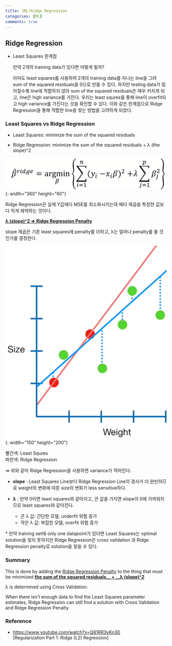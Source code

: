 ```yaml
---
title: (ML)Ridge Regression
categories: [ML]
comments: true
---
```



## Ridge Regression

- Least Squares 한계점

    만약 2개의 training data가 있다면 어떻게 될까?

    아마도 least squares를 사용하여 2개의 training data를 지나는 line을 그려 sum of the squared residuals을 0으로 만들 수 있다. 하지만 testing data가 많아질수록 line에 적합하지 않아 sum of the squared residuals은 매우 커지게 되고, line은 high variance를 가진다. 우리는 least squres를 통해 line이 overfit되고 high variance를 가진다는 것을 확인할 수 있다. 이와 같은 한계점으로 Ridge Regression을 통해 적합한 line을 찾는 방법을 고려하게 되었다.

### Least Squares   vs   Ridge Regression

- Least Squares: minimize the sum of the squared residuals

- Ridge Regression: minimize the sum of the squared residuals + λ (the slope)^2


![Untitled.png](/assets/img/20-10-09/Regularization2/Untitled.png){: width="360" height="60"}

   Ridge Regression은 실제 Y값에다 MSE를 최소화시키는데 베타 제곱을 특정한 값보다 작게 제약하는 것이다.

   <u>**λ (slope)^2  ⇒ Ridge Regression Penalty**</u>

   slope 제곱은 기존 least squares에 penalty를 더하고, λ는 얼마나 penalty를 줄 것인가를 결정한다.

![Untitled%201.png](/assets/img/20-10-09/Regularization2/Untitled%201.png){: width="150" height="200"}

   빨간색: Least Squres  
   파란색: Ridge Regression

⇒ 위와 같이 Ridge Regression을 사용하면 variance가 적어진다.  




- **slope**
    : Least Squares Line보다 Ridge Regression Line이 경사가 더 완만하므로 weight의 변화에 따른 size의 변화가 less sensitive하다.

- **λ**
    : 만약 0이면 least squares와 같아지고, 큰 값을 가지면 slope이 0에 가까워지므로 least squares와 같아진다.

    - 큰 λ 값: 간단한 모델, underfit 위험 증가
    - 작은 λ 값: 복잡한 모델, overfit 위험 증가


&#42; 만약 training set에 only one datapoint가 있다면 Least Squares는 optimal solution을 찾지 못하지만
Ridge Regression은 cross validation 과 Ridge Regression penalty로 solution을 찾을 수 있다.

### Summary

This is done by adding the <u>Ridge Regression Penalty</u> to the thing that must be minimized
<u>**the sum of the squared residuals__ + __λ (slope)^2**</u>

λ is determined using Cross Validation.

When there isn't enough data to find the Least Squares parameter estimates, 
Ridge Regression can still find a solution with Cross Validation and Ridge Regression Penalty.



### Reference 

- https://www.youtube.com/watch?v=Q81RR3yKn30  
  [Regularization Part 1: Ridge (L2) Regression]
